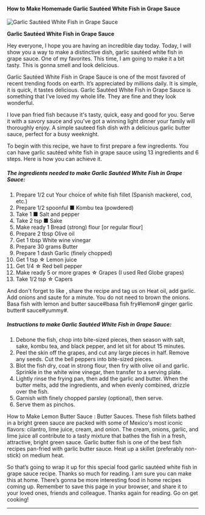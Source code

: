             

#### How to Make Homemade Garlic Sautéed White Fish in Grape Sauce

![Garlic Sautéed White Fish in Grape Sauce](https://img-global.cpcdn.com/recipes/6444352814448640/751x532cq70/garlic-sauteed-white-fish-in-grape-sauce-recipe-main-photo.jpg)

**Garlic Sautéed White Fish in Grape Sauce**

Hey everyone, I hope you are having an incredible day today. Today, I will show you a way to make a distinctive dish, garlic sautéed white fish in grape sauce. One of my favorites. This time, I am going to make it a bit tasty. This is gonna smell and look delicious.

Garlic Sautéed White Fish in Grape Sauce is one of the most favored of recent trending foods on earth. It’s appreciated by millions daily. It is simple, it is quick, it tastes delicious. Garlic Sautéed White Fish in Grape Sauce is something that I’ve loved my whole life. They are fine and they look wonderful.

I love pan fried fish because it's tasty, quick, easy and good for you. Serve it with a savory sauce and you've got a winning light dinner your family will thoroughly enjoy. A simple sauteed fish dish with a delicious garlic butter sauce, perfect for a busy weeknight.

To begin with this recipe, we have to first prepare a few ingredients. You can have garlic sautéed white fish in grape sauce using 13 ingredients and 6 steps. Here is how you can achieve it.

##### The ingredients needed to make Garlic Sautéed White Fish in Grape Sauce:

1.  Prepare 1/2 cut Your choice of white fish fillet (Spanish mackerel, cod, etc.)
2.  Prepare 1/2 spoonful ■ Kombu tea (powdered)
3.  Take 1 ■ Salt and pepper
4.  Take 2 tsp ■ Sake
5.  Make ready 1 Bread (strong) flour \[or regular flour\]
6.  Prepare 2 tbsp Olive oil
7.  Get 1 tbsp White wine vinegar
8.  Prepare 30 grams Butter
9.  Prepare 1 dash Garlic (finely chopped)
10.  Get 1 tsp ☆ Lemon juice
11.  Get 1/4 ☆ Red bell pepper
12.  Make ready 5 or more grapes ☆ Grapes (I used Red Globe grapes)
13.  Take 1/2 tsp ☆ Capers

And don't forget to like , share the recipe and tag us on Heat oil, add garlic. Add onions and saute for a minute. You do not need to brown the onions. Basa fish with lemon and butter sauce#basa fish fry#lemon# ginger garlic butter# sauce#yummy#.

##### Instructions to make Garlic Sautéed White Fish in Grape Sauce:

1.  Debone the fish, chop into bite-sized pieces, then season with salt, sake, kombu tea, and black pepper, and let sit for about 15 minutes.
2.  Peel the skin off the grapes, and cut any large pieces in half. Remove any seeds. Cut the bell peppers into bite-sized pieces.
3.  Blot the fish dry, coat in strong flour, then fry with olive oil and garlic. Sprinkle in the white wine vinegar, then transfer to a serving plate.
4.  Lightly rinse the frying pan, then add the garlic and butter. When the butter melts, add the ingredients, and when evenly combined, drizzle over the fish.
5.  Garnish with finely chopped parsley (optional), then serve.
6.  Serve them as pinchos.

How to Make Lemon Butter Sauce : Butter Sauces. These fish fillets bathed in a bright green sauce are packed with some of Mexico's most iconic flavors: cilantro, lime juice, cream, and onion. The cream, onions, garlic, and lime juice all contribute to a tasty mixture that bathes the fish in a fresh, attractive, bright green sauce. Garlic butter fish is one of the best fish recipes pan-fried with garlic butter sauce. Heat up a skillet (preferably non-stick) on medium heat.

So that’s going to wrap it up for this special food garlic sautéed white fish in grape sauce recipe. Thanks so much for reading. I am sure you can make this at home. There’s gonna be more interesting food in home recipes coming up. Remember to save this page in your browser, and share it to your loved ones, friends and colleague. Thanks again for reading. Go on get cooking!

* * *